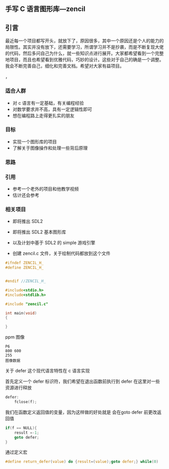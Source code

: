 ## 手写 C 语言图形库—zencil

## 引言
最近每一个项目都写开头，就放下了，原因很多，其中一个原因还是个人的能力的局限性。其实并没有放下，还需要学习，所谓学习并不是抄袭，而是不断复现大佬的代码，然后多问自己为什么，就一些知识点进行展开。大家都希望看到一个完整地项目，而且也希望看到优雅代码，巧妙的设计。这些对于自己的确是一个调整。我会不断完善自己，细化和完善文档。希望对大家有益项目。

，

### 适合人群
- 对 c 语言有一定基础，有关编程经验
- 对数学要求并不高，具有一定逻辑性即可
- 想在编程路上走得更扎实的朋友

### 目标
- 实现一个图形库的项目
- 了解关于图像操作和处理一些背后原理
### 思路

### 引用
- 参考一个老外的项目和他教学视频
- 估计还会参考

### 相关项目
- 即将推出 SDL2
- 即将推出 SDL2 基本图形库
- 以及计划中基于 SDL2 的 simple 游戏引擎

- 创建 zencil.c 文件，关于绘制代码都放到这个文件
```c
#ifndef ZENCIL_H_
#define ZENCIL_H_


#endif //ZENCIL_H_
```


```c
#include<stdio.h>
#include<stdlib.h>

#include "zencil.c"

int main(void)
{

}
```

ppm 图像
```
P6
800 600
255
图像数据
```

关于 defer 这个现代语言特性在 c 语言实现

首先定义一个 defer 标识符，我们希望在退出函数前执行到 defer
在这里对一些资源进行释放
```c
defer:
    fclose(f);
```
我们在函数定义返回值的变量，因为这样做的好处就是
会在goto defer 前更改返回值
```c
if(f == NULL){
    result =-1;
    goto defer;
} 
```
通过定义宏
```c
#define return_defer(value) do {result=(value);goto defer;} while(0)
```
